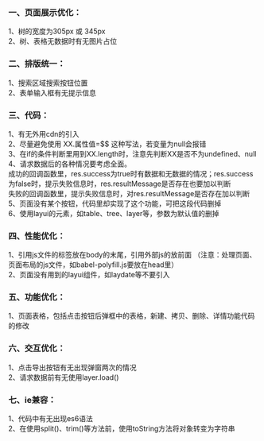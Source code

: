 ### 一、页面展示优化：
1、树的宽度为305px 或 345px <br>
2、树、表格无数据时有无图片占位 <br>

### 二、排版统一：
1、搜索区域搜索按钮位置 <br>
2、表单输入框有无提示信息 <br>

### 三、代码：
1、有无外用cdn的引入 <br>
2、尽量避免使用 XX.属性值=$$ 这种写法，若变量为null会报错 <br>
3、在if的条件判断里用到XX.length时，注意先判断XX是否不为undefined、null <br>
4、请求数据后的各种情况要考虑全面。 <br>
成功的回调函数里，res.success为true时有数据和无数据的情况；res.success为false时，提示失败信息时，res.resultMessage是否存在也要加以判断 <br>
失败的回调函数里，提示失败信息时，对res.resultMessage是否存在加以判断 <br>
5、页面没有某个按钮，代码里却实现了这个功能，可把这段代码删掉 <br>
6、使用layui的元素，如table、tree、layer等，参数为默认值的删掉

### 四、性能优化：
1、引用js文件的标签放在body的末尾，引用外部js的放前面 （注意：处理页面、页面布局的js文件，如babel-polyfill.js要放在head里）<br>
2、页面没有用到的layui组件，如laydate等不要引入 <br>

### 五、功能优化：
1、页面表格，包括点击按钮后弹框中的表格，新建、拷贝、删除、详情功能代码的修改 <br>

### 六、交互优化：
1、点击导出按钮有无出现弹窗两次的情况 <br>
2、请求数据前有无使用layer.load() <br>

### 七、ie兼容：
1、代码中有无出现es6语法 <br>
2、在使用split()、trim()等方法前，使用toString方法将对象转变为字符串 <br>
